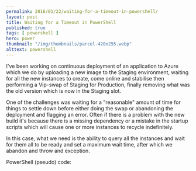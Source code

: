 ```yaml
---
permalink: 2016/01/22/waiting-for-a-timeout-in-powershell/
layout: post
title: Waiting for a Timeout in PowerShell
published: true 
tags: [ powershell ]
hero: power
thumbnail: "/img/thumbnails/parcel-420x255.webp"
alttext: powershell
---
```


I've been working on continuous deployment of an application to Azure which we do by
uploading a new image to the Staging environment, waiting for all the new instances to 
create, come online and stabilise then performing a Vip-swap of Staging for Production, 
finally removing what was the old version which is now in the Staging slot. 

One of the challenges was waiting for a "reasonable" amount of time for things to settle down 
before either doing the swap or abandoning the deployment and flagging an error. Often if 
there is a problem with the new build it's because there is a missing dependency or a 
mistake in the startup scripts which will cause one or more instances to recycle indefinitely.

In this case, what we need is the ability to query all the instances and wait for them all to be ready 
and set a maximum wait time, after which we abandon and throw and exception. 

PowerShell (pseudo) code:

<script src="https://gist.github.com/deejaygraham/39c822ed5ef62d89fca3.js"></script>